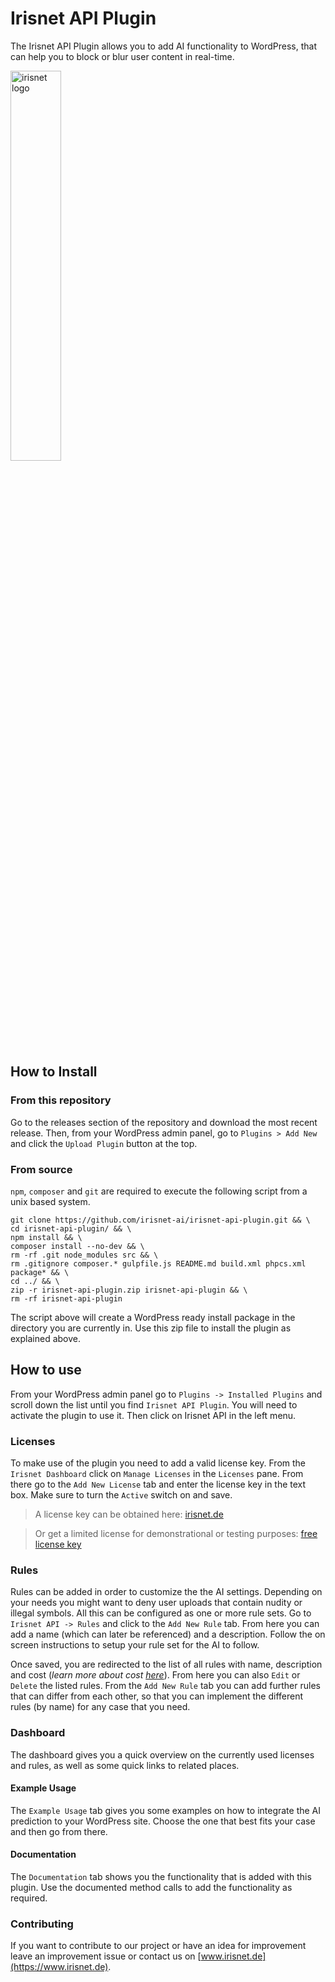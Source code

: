 # Irisnet API Plugin

The Irisnet API Plugin allows you to add AI functionality to WordPress, that can help you to block or blur user content in real-time.

<img alt="irisnet logo" src="https://www.irisnet.de/wp-content/uploads/2020/04/irisnet_logo.svg" width="40%">

## How to Install

### From this repository
Go to the releases section of the repository and download the most recent release. Then, from your WordPress admin panel, go to `Plugins > Add New` and click the `Upload Plugin` button at the top.

### From source
`npm`, `composer` and `git` are required to execute the following script from a unix based system.

```shell script
git clone https://github.com/irisnet-ai/irisnet-api-plugin.git && \
cd irisnet-api-plugin/ && \
npm install && \
composer install --no-dev && \
rm -rf .git node_modules src && \
rm .gitignore composer.* gulpfile.js README.md build.xml phpcs.xml package* && \
cd ../ && \
zip -r irisnet-api-plugin.zip irisnet-api-plugin && \
rm -rf irisnet-api-plugin
```

The script above will create a WordPress ready install package in the directory you are currently in. Use this zip file to install the plugin as explained above.

## How to use
From your WordPress admin panel go to `Plugins -> Installed Plugins` and scroll down the list until you find `Irisnet API Plugin`. You will need to activate the plugin to use it. Then click on Irisnet API in the left menu.

### Licenses
To make use of the plugin you need to add a valid license key. From the `Irisnet Dashboard` click on `Manage Licenses` in the `Licenses` pane. From there go to the `Add New License` tab and enter the license key in the text box. Make sure to turn the `Active` switch on and save. 

>A license key can be obtained here: [irisnet.de](https://www.irisnet.de/prices)

>Or get a limited license for demonstrational or testing purposes: [free license key](https://www.irisnet.de/kasse?add-to-cart=26542)

### Rules
Rules can be added in order to customize the the AI settings. Depending on your needs you might want to deny user uploads that contain nudity or illegal symbols. All this can be configured as one or more rule sets. Go to `Irisnet API -> Rules` and click to the `Add New Rule` tab. From here you can add a name (which can later be referenced) and a description. Follow the on screen instructions to setup your rule set for the AI to follow.

Once saved, you are redirected to the list of all rules with name, description and cost (*learn more about cost [here](https://www.irisnet.de/prices/#faq)*). From here you can also `Edit` or `Delete` the listed rules. From the `Add New Rule` tab you can add further rules that can differ from each other, so that you can implement the different rules (by name) for any case that you need.

### Dashboard
The dashboard gives you a quick overview on the currently used licenses and rules, as well as some quick links to related places.

#### Example Usage
The `Example Usage` tab gives you some examples on how to integrate the AI prediction to your WordPress site. Choose the one that best fits your case and then go from there.

#### Documentation
The `Documentation` tab shows you the functionality that is added with this plugin. Use the documented method calls to add the functionality as required.

### Contributing
If you want to contribute to our project or have an idea for improvement leave an improvement issue or contact us on [www.irisnet.de](https://www.irisnet.de).